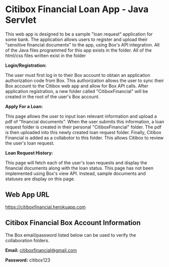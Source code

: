 # Citibox Financial Loan App - Java Servlet

This web app is designed to be a sample "loan request" application for some bank. The application allows users to register and upload their "sensitive financial documents" to the app, using Box's API integration. All of the Java files programmed for this app exists in the folder. All of the html/css files written exist in the folder


**Login/Registration:**

The user must first log in to their Box account to obtain an application authorization code from Box. This authorization allows the user to sync their Box account to the Citibox web app and allow for Box API calls. After application registration, a new folder called "CitiboxFinancial" will be created in the root of the user's Box account.


**Apply For a Loan:**

This page allows the user to input loan relevant information and upload a pdf of "financial documents". When the user submits this information, a loan request folder is created in their personal "CitiboxFinancial" folder. The pdf is then uploaded into this newly created loan request folder. Finally, Citibox Financial is added as a collabotor to this folder. This allows Citibox to review the user's loan request.


**Loan Request History:**

This page will fetch each of the user's loan requests and display the financial documents along with the loan status. This page has not been implemented using Box's view API. Instead, sample documents and statuses are display on this page.

## Web App URL

https://citiboxfinancial.herokuapp.com

## Citibox Financial Box Account Information

The Box email/password listed below can be used to verify the collaboration folders.

**Email:** citiboxfinancial@gmail.com

**Password:** citibox123


